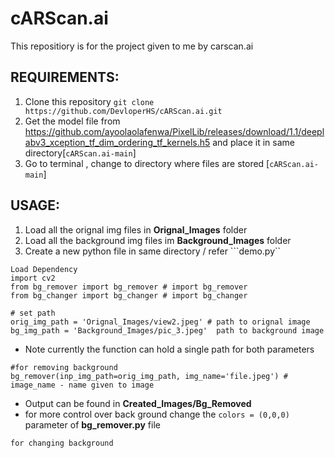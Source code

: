 # cARScan.ai
This repositiory  is for the project given to me by carscan.ai


REQUIREMENTS:
---------------------------------------------------------
1. Clone this repository 
 ``` git clone https://github.com/DevloperHS/cARScan.ai.git ```
2. Get the model file from https://github.com/ayoolaolafenwa/PixelLib/releases/download/1.1/deeplabv3_xception_tf_dim_ordering_tf_kernels.h5
  and place it in same directory[```cARScan.ai-main```] 
3. Go to terminal , change to directory where files are stored [```cARScan.ai-main```] 

USAGE:
-----------------------------------------------------
 1. Load all the orignal img files in **Orignal_Images** folder
 2. Load all the background img files im **Background_Images** folder
 3. Create a new python file in same directory / refer ```demo.py``
 ```
Load Dependency
import cv2
from bg_remover import bg_remover # import bg_remover
from bg_changer import bg_changer # import bg_changer

# set path
orig_img_path = 'Orignal_Images/view2.jpeg' # path to orignal image
bg_img_path = 'Background_Images/pic_3.jpeg'  path to background image
```
* Note currently the function can hold a single path for both parameters

 ```
 #for removing background 
 bg_remover(inp_img_path=orig_img_path, img_name='file.jpeg') # image_name - name given to image
 ```
* Output can be found in **Created_Images/Bg_Removed**
* for more control over back ground change the ```colors = (0,0,0)``` parameter of **bg_remover.py** file

```
for changing background
